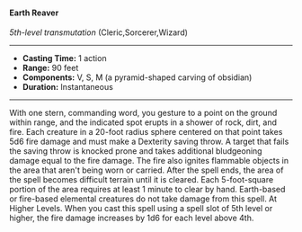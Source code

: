 #### Earth Reaver
*5th-level transmutation* (Cleric,Sorcerer,Wizard)
___
- **Casting Time:** 1 action
- **Range:** 90 feet
- **Components:** V, S, M (a pyramid-shaped carving of obsidian)
- **Duration:** Instantaneous
---
With one stern, commanding word, you gesture to a
point on the ground within range, and the indicated
spot erupts in a shower of rock, dirt, and fire. Each
creature in a 20-foot radius sphere centered on that
point takes 5d6 fire damage and must make a
Dexterity saving throw. A target that fails the saving
throw is knocked prone and takes additional
bludgeoning damage equal to the fire damage. The
fire also ignites flammable objects in the area that
aren't being worn or carried.
After the spell ends, the area of the spell becomes
difficult terrain until it is cleared. Each 5-foot-square portion of the area requires at least 1 minute
to clear by hand.
Earth-based or fire-based elemental creatures do
not take damage from this spell.
At Higher Levels.  When you cast this spell
using a spell slot of 5th level or higher, the fire
damage increases by 1d6 for each level above 4th.
